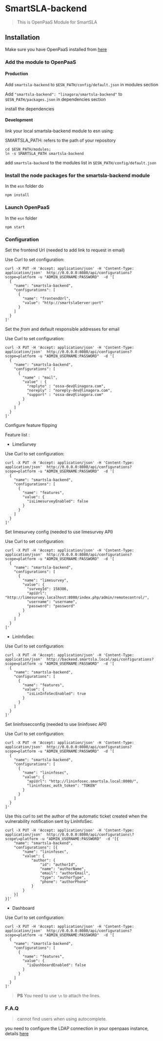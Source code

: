 # SmartSLA-backend
>This is OpenPaaS Module for SmartSLA

## Installation

Make sure you have OpenPaaS installed from [here](https://github.com/linagora/openpaas-esn)

### Add the module to OpenPaaS

#### Production

Add `smartsla-backend` to `$ESN_PATH/config/default.json` in modules section

Add `"smartsla-backend": "linagora/smartsla-backend"` to `$ESN_PATH/packages.json` in dependencies section

install the dependencies

#### Development

link your local smartsla-backend module to esn using:

SMARTSLA_PATH: refers to the path of your repository

```
cd $ESN_PATH/modules;
ln -s SMARTSLA_PATH smartsla-backend
```

add `smartsla-backend` to the modules list in `$ESN_PATH/config/default.json`

### Install the node packages for the smartsla-backend module

In the `esn` folder do
```
npm install
```

### Launch OpenPaaS

In the `esn` folder
```
npm start
```

### Configuration

Set the frontend Url (needed to add link to request in email)

Use Curl to set configuration:
```
curl -X PUT -H 'Accept: application/json' -H 'Content-Type: application/json'  http://0.0.0.0:8080/api/configurations?scope=platform -u "ADMIN_USERNAME:PASSWORD"  -d '[
  {
    "name": "smartsla-backend",
    "configurations": [
      {
        "name": "frontendUrl",
        "value": "http://smartslaServer:port"
      }
    ]
  }
]'
```

Set the _from_ and default responsible addresses for email

Use Curl to set configuration:
```
curl -X PUT -H 'Accept: application/json' -H 'Content-Type: application/json'  http://0.0.0.0:8080/api/configurations?scope=platform -u "ADMIN_USERNAME:PASSWORD"  -d '[
  {
    "name": "smartsla-backend",
    "configurations": [
      {
        "name" : "mail",
        "value" : {
          "replyto" : "ossa-dev@linagora.com",
          "noreply" : "noreply-dev@linagora.com",
          "support" : "ossa-dev@linagora.com"
        }
      }
    ]
  }
]'
```

Configure feature flipping

Feature list :

* LimeSurvey

Use Curl to set configuration:
```
curl -X PUT -H 'Accept: application/json' -H 'Content-Type: application/json'  http://0.0.0.0:8080/api/configurations?scope=platform -u "ADMIN_USERNAME:PASSWORD"  -d '[
  {
    "name": "smartsla-backend",
    "configurations": [
      {
        "name": "features",
        "value": {
          "isLimesurveyEnabled": false
        }
      }
    ]
  }
]'
```

Set limesurvey config (needed to use limesurvey API)

Use Curl to set configuration:
```
curl -X PUT -H 'Accept: application/json' -H 'Content-Type: application/json'  http://0.0.0.0:8080/api/configurations?scope=platform -u "ADMIN_USERNAME:PASSWORD"  -d '[
  {
    "name": "smartsla-backend",
    "configurations": [
      {
        "name": "limesurvey",
        "value": {
          "surveyId": 158386,
          "apiUrl": "http://limesurvey.localhost:8080/index.php/admin/remotecontrol/",
          "username": "username",
          "password": "password"
        }
      }
    ]
  }
]'
```

* LinInfoSec

Use Curl to set configuration:
```
curl -X PUT -H 'Accept: application/json' -H 'Content-Type: application/json'  http://backend.smartsla.local/api/configurations?scope=platform -u "ADMIN_USERNAME:PASSWORD"  -d '[
  {
    "name": "smartsla-backend",
    "configurations": [
      {
        "name": "features",
        "value": {
          "isLinInfoSecEnabled": true
        }
      }
    ]
  }
]'
```

Set lininfosecconfig (needed to use lininfosec API)

Use Curl to set configuration:
```
curl -X PUT -H 'Accept: application/json' -H 'Content-Type: application/json'  http://0.0.0.0:8080/api/configurations?scope=platform -u "ADMIN_USERNAME:PASSWORD"  -d '[
  {
    "name": "smartsla-backend",
    "configurations": [
      {
        "name": "lininfosec",
        "value": {
          "apiUrl": "http://lininfosec.smartsla.local:8080/",
          "lininfosec_auth_token": "TOKEN"
        }
      }
    ]
  }
]'
```

Use this curl to set the author of the automatic ticket created when the vulnerability notification sent by LinInfoSec.

```
curl -X PUT -H 'Accept: application/json' -H 'Content-Type: application/json'  http://0.0.0.0:8080/api/configurations\?scope\=platform -u "ADMIN_USERNAME:PASSWORD"  -d '[{
    "name": "smartsla-backend",
    "configurations": [{
        "name": "lininfosec",
        "value": {
            "author": {
                "id": "authorId",
                "name": "authorName",
                "email": "authorEmail",
                "type": "authorType",
                "phone": "authorPhone"
            }
        }
    }]
}]'
```

* Dashboard

Use Curl to set configuration:
```
curl -X PUT -H 'Accept: application/json' -H 'Content-Type: application/json'  http://0.0.0.0:8080/api/configurations?scope=platform -u "ADMIN_USERNAME:PASSWORD"  -d '[
  {
    "name": "smartsla-backend",
    "configurations": [
      {
        "name": "features",
        "value": {
          "isDashboardEnabled": false
        }
      }
    ]
  }
]'
```

> **PS**  You need to use ``` \n ``` to attach the lines.

### F.A.Q

> cannot find users when using autocomplete.

you need to configure the LDAP connection in your openpaas instance, details [here](https://ci.linagora.com/linagora/lgs/smartsla/smartsla-frontend/wikis/LDAP-Config)
